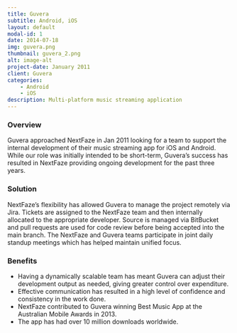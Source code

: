 ```yaml
---
title: Guvera
subtitle: Android, iOS
layout: default
modal-id: 1
date: 2014-07-18
img: guvera.png
thumbnail: guvera_2.png
alt: image-alt
project-date: January 2011
client: Guvera
categories: 
    - Android
    - iOS
description: Multi-platform music streaming application
---
```


### Overview

Guvera approached NextFaze in Jan 2011 looking for a team to support the internal development of their music streaming app for iOS and Android. While our role was initially intended to be short-term, Guvera’s success has resulted in NextFaze providing ongoing development for the past three years.

### Solution

NextFaze’s flexibility has allowed Guvera to manage the project remotely via Jira. Tickets are assigned to the NextFaze team and then internally allocated to the appropriate developer. Source is managed via BitBucket and pull requests are used for code review before being accepted into the main branch.
The NextFaze and Guvera teams participate in joint daily standup meetings which has helped maintain unified focus.

### Benefits

- Having a dynamically scalable team has meant Guvera can adjust their development output as needed, giving greater control over expenditure.
- Effective communication has resulted in a high level of confidence and consistency in the work done.
- NextFaze contributed to Guvera winning  Best Music App at the Australian Mobile Awards in 2013.
- The app has had over 10 million downloads worldwide.
